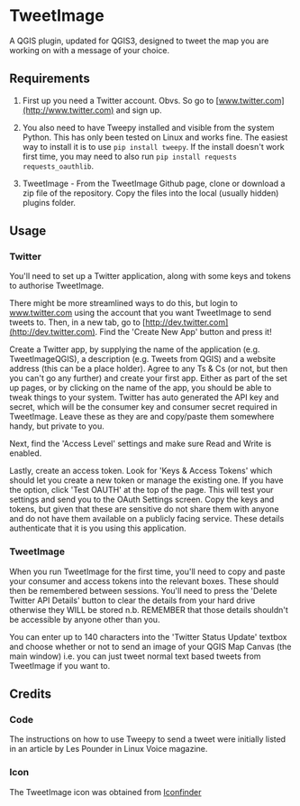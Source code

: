 # TweetImage
A QGIS plugin, updated for QGIS3, designed to tweet the map you are working on with a message of your choice.

## Requirements
1. First up you need a Twitter account. Obvs. So go to
[www.twitter.com](http://www.twitter.com) and sign up.

2. You also need to have Tweepy installed and visible from the system Python. This
has only been tested on Linux and works fine. The easiest way to install it is to use `pip install tweepy`. If the install doesn't work first time, you may need to also run `pip install requests requests_oauthlib`.

3. TweetImage - From the TweetImage Github page, clone or download a zip file of the repository. Copy the files into the local (usually hidden) plugins folder.

## Usage
### Twitter

You'll need to set up a Twitter application, along with some keys and tokens to
authorise TweetImage.

There might be more streamlined ways to do this, but login to www.twitter.com using the account that you want TweetImage to send tweets to. Then, in a new tab, go to
[http://dev.twitter.com](http://dev.twitter.com). Find the 'Create New App' button and press it!

Create a Twitter app, by supplying the name of the application (e.g.
TweetImageQGIS), a description (e.g. Tweets from QGIS) and a website address
(this can be a place holder). Agree to any Ts & Cs (or not, but then you can't
go any further) and create your first app. Either as part of the set up pages,
or by clicking on the name of the app, you should be able to tweak things to
your system. Twitter has auto generated the API key and secret, which will be
the consumer key and consumer secret required in TweetImage. Leave these as they
are and copy/paste them somewhere handy, but private to you.

Next, find the 'Access Level' settings and make sure Read and Write is enabled.

Lastly, create an access token. Look for 'Keys & Access Tokens' which should let you create a new token or manage the existing one. If you have the option, click 'Test OAUTH' at the top of the page. This will test your
settings and send you to the OAuth Settings screen. Copy the keys and tokens,
but given that these are sensitive do not share them with anyone and do not have them available on a publicly facing service. These details authenticate that it
is you using this application.

### TweetImage
When you run TweetImage for the first time, you'll need to copy and paste your
consumer and access tokens into the relevant boxes. These should then be
remembered between sessions. You'll need to press the 'Delete Twitter API
Details' button to clear the details from your hard drive otherwise they WILL be
stored n.b. REMEMBER that those details shouldn't be accessible by anyone other
than you.

You can enter up to 140 characters into the 'Twitter Status Update' textbox and
choose whether or not to send an image of your QGIS Map Canvas (the main window)
i.e. you can just tweet normal text based tweets from TweetImage if you want to.

## Credits 
### Code
The instructions on how to use Tweepy to send a tweet were initially listed in
an article by Les Pounder in Linux Voice magazine.

### Icon
The TweetImage icon was obtained from
[Iconfinder](http://www.iconfinder.com/icons/483457/)